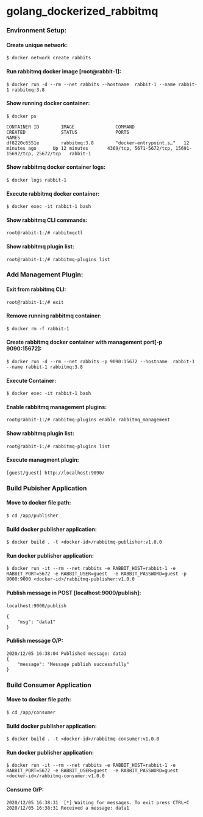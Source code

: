 # golang_dockerized_rabbitmq

### Environment Setup:

#### Create unique network:
    $ docker network create rabbits

#### Run rabbitmq docker image [root@rabbit-1]: 
    $ docker run -d --rm --net rabbits --hostname  rabbit-1 --name rabbit-1 rabbitmq:3.8

#### Show running docker container:
    $ docker ps

    CONTAINER ID        IMAGE               COMMAND                  CREATED             STATUS              PORTS                                                 NAMES
    df8220c6551e        rabbitmq:3.8        "docker-entrypoint.s…"   12 minutes ago      Up 12 minutes       4369/tcp, 5671-5672/tcp, 15691-15692/tcp, 25672/tcp   rabbit-1

#### Show rabbitmq docker container logs:
    $ docker logs rabbit-1

#### Execute rabbitmq docker container:
    $ docker exec -it rabbit-1 bash

#### Show rabbitmq CLI commands:
    root@rabbit-1:/# rabbitmqctl

#### Show rabbitmq plugin list:
    root@rabbit-1:/# rabbitmq-plugins list

### Add Management Plugin:

#### Exit from rabbitmq CLI:
    root@rabbit-1:/# exit

#### Remove running rabbitmq container:
    $ docker rm -f rabbit-1

#### Create rabbitmq docker container with management port[-p 9090:15672]:
    $ docker run -d --rm --net rabbits -p 9090:15672 --hostname  rabbit-1 --name rabbit-1 rabbitmq:3.8

#### Execute Container:
    $ docker exec -it rabbit-1 bash

#### Enable rabbitmq management plugins:
    root@rabbit-1:/# rabbitmq-plugins enable rabbitmq_management

#### Show rabbitmq plugin list:
    root@rabbit-1:/# rabbitmq-plugins list

#### Execute managment plugin:
    [guest/guest] http://localhost:9090/

### Build Pubisher Application

#### Move to docker file path:
    $ cd /app/publisher

#### Build docker publisher application:
    $ docker build . -t <docker-id>/rabbitmq-publisher:v1.0.0

#### Run docker publisher application:
    $ docker run -it --rm --net rabbits -e RABBIT_HOST=rabbit-1 -e RABBIT_PORT=5672 -e RABBIT_USER=guest  -e RABBIT_PASSWORD=guest -p 9000:9000 <docker-id>/rabbitmq-publisher:v1.0.0

#### Publish message in POST [localhost:9000/publish]:
    localhost:9000/publish
    
    {
        "msg": "data1"
    }

#### Publish message O/P:
    2020/12/05 16:38:04 Published message: data1
    {
        "message": "Message publish successfully"
    }

### Build Consumer Application

#### Move to docker file path:
    $ cd /app/consumer

#### Build docker publisher application:
    $ docker build . -t <docker-id>/rabbitmq-consumer:v1.0.0

#### Run docker publisher application:
    $ docker run -it --rm --net rabbits -e RABBIT_HOST=rabbit-1 -e RABBIT_PORT=5672 -e RABBIT_USER=guest  -e RABBIT_PASSWORD=guest <docker-id>/rabbitmq-consumer:v1.0.0

#### Consume O/P:
    2020/12/05 16:38:31  [*] Waiting for messages. To exit press CTRL+C
    2020/12/05 16:38:31 Received a message: data1
